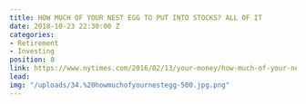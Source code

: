 ```yaml
---
title: HOW MUCH OF YOUR NEST EGG TO PUT INTO STOCKS? ALL OF IT
date: 2018-10-23 22:30:00 Z
categories:
- Retirement
- Investing
position: 8
link: https://www.nytimes.com/2016/02/13/your-money/how-much-of-your-nest-egg-to-put-into-stocks-all-of-it.html
lead: 
img: "/uploads/34.%20howmuchofyournestegg-500.jpg.png"
---
```


